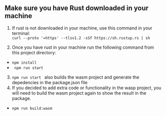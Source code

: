 ## Make sure you have Rust downloaded in your machine
1. If rust is not downloaded in your machine, use this command in your terminal:    
    ```curl --proto '=https' --tlsv1.2 -sSf https://sh.rustup.rs | sh```

2. Once you have rust in your machine run the following command from this project directory:
- ```npm install```
- ``` npm run start```

3. ```npm run start ``` also builds the wasm project and generate the depedencies in the package.json file
4. If you decided to add extra code or functionality in the wasp project, you will need to build the wasm project again to show the result in the package.
- ```npm run build:wasm```